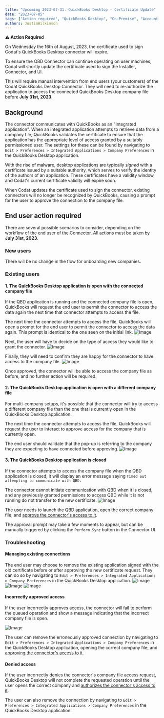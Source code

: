 ```yaml
---
title: "Upcoming 2023-07-31: QuickBooks Desktop - Certificate Update"
date: "2023-07-05"
tags: ["Action required", "QuickBooks Desktop", "On-Premise", "Accounting"]
authors: JustinWilkinson
---
```


**⚠️ Action Required**

On Wednesday the 16th of August, 2023, the certificate used to sign Codat's QuickBooks Desktop connector will expire.

<!--truncate-->

To ensure the QBD Connector can continue operating on user machines, Codat will shortly update the certificate used to sign the Installer, Connector, and UI.

This will require manual intervention from end users (your customers) of the Codat QuickBooks Desktop Connector. They will need to re-authorize the application to access the connected QuickBooks Desktop company file before **July 31st, 2023**.

## Background

The connector communicates with QuickBooks as an "Integrated application". When an integrated application attempts to retrieve data from a company file, QuickBooks validates the certificate to ensure that the application has the appropriate level of access granted by a suitably permissioned user. The settings for these can be found by navigating to `Edit > Preferences > Integrated Applications > Company Preferences`  in the QuickBooks Desktop application.

With the rise of malware, desktop applications are typically *signed* with a certificate issued by a suitable authority, which serves to verify the identity of the authors of an application. These certificates have a validity window, and Codat's current certificate validity will expire soon.

When Codat updates the certificate used to sign the connector, existing connectors will no longer be recognized by QuickBooks, causing a prompt for the user to approve the connection to the company file.

## End user action required

There are several possible scenarios to consider, depending on the workflow of the end user of the Connector. All actions must be taken by **July 31st, 2023**.

### New users

There will be no change in the flow for onboarding new companies.

### Existing users

#### 1. The QuickBooks Desktop application is open with the connected company file

If the QBD application is running and the connected company file is open, QuickBooks will request the end user to permit the connector to access the data again the next time that connector attempts to access the file.

The next time the connector attempts to access the file, QuickBooks will open a prompt for the end user to permit the connector to access the data again. This prompt is identical to the one seen on the initial link.
![Image](/img/integrations/accounting/quickbooksdesktop/application-certificate-approval.png "Application Certificate Approval")

Next, the user will have to decide on the type of access they would like to grant the connector.
![Image](/img/integrations/accounting/quickbooksdesktop/authorize-whilst-closed.png "Authorized Whilst Closed")

Finally, they will need to confirm they are happy for the connector to have access to the company file.
![Image](/img/integrations/accounting/quickbooksdesktop/confirm-access.png "Confirm Access")

Once approved, the connector will be able to access the company file as before, and no further action will be required.

#### 2. The QuickBooks Desktop application is open with a different company file

For multi-company setups, it's possible that the connector will try to access a different company file than the one that is currently open in the QuickBooks Desktop application.

The next time the connector attempts to access the file, QuickBooks will request the user to interact to approve access for the company that is currently open.

The end user should validate that the pop-up is referring to the company they are expecting to have connected before approving.
![Image](/img/integrations/accounting/quickbooksdesktop/application-certificate-approval-incorrect-company.png "Application Certificate Approval, Incorrect Company Open")

#### 3. The QuickBooks Desktop application is closed

If the connector attempts to access the company file when the QBD application is closed, it will display an error message saying `Timed out attempting to communicate with QBD.` 

The connector cannot initiate communication with QBD when it is closed, and any previously granted permissions to access QBD while it is not running do not transfer to the new certificate.
![Image](/img/integrations/accounting/quickbooksdesktop/timed-out.png "Timed Out")

The user needs to launch the QBD application, open the correct company file, and [approve the connector's access to it](/updates/230731-qbd-certificate-update#1-the-quickbooks-desktop-application-is-open-with-the-connected-company-file).

The approval prompt may take a few moments to appear, but can be manually triggered by clicking the `Perform Sync` button in the Connector UI.

### Troubleshooting

#### Managing existing connections
The end user may choose to remove the existing application signed with the old certificate before or after approving the new certificate request. They can do so by navigating to `Edit > Preferences > Integrated Applications > Company Preferences` in the QuickBooks Desktop application.
![Image](/img/integrations/accounting/quickbooksdesktop/edit-preferences.png "Edit Preferences")
![Image](/img/integrations/accounting/quickbooksdesktop/integrated-applications-modal-personal-preferences.png "My Preferences")
![Image](/img/integrations/accounting/quickbooksdesktop/integrated-applications-modal-company-preferences.png "Company Preferences")

#### Incorrectly approved access
If the user incorrectly approves access, the connector will fail to perform the queued operation and show a message indicating that the incorrect company file is open.

![Image](/img/integrations/accounting/quickbooksdesktop/incorrect-company-open.png "Connector, Incorrect Company Open")

The user can remove the erroneously approved connection by navigating to `Edit > Preferences > Integrated Applications > Company Preferences`  in the QuickBooks Desktop application, opening the correct company file, and [approving the connector's access to it](/updates/230731-qbd-certificate-update#1-the-quickbooks-desktop-application-is-open-with-the-connected-company-file).

#### Denied access
If the user incorrectly denies the connector's company file access request, QuickBooks Desktop will not complete the requested operation until the user opens the correct company and [authorizes the connector's access to it](/updates/230731-qbd-certificate-update#1-the-quickbooks-desktop-application-is-open-with-the-connected-company-file).

The user can also remove the connection by navigating to `Edit > Preferences > Integrated Applications > Company Preferences` in the QuickBooks Desktop application.
